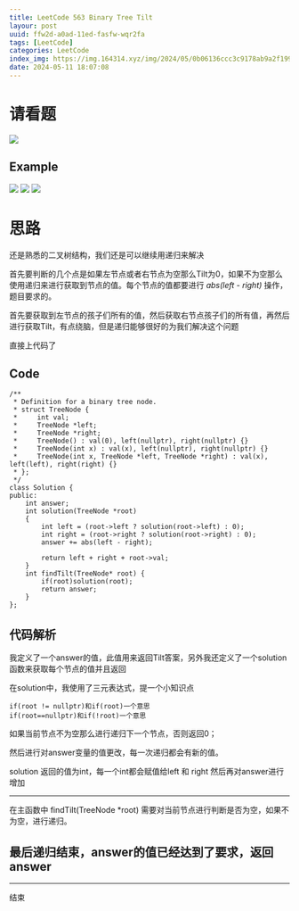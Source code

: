 ```yaml
---
title: LeetCode 563 Binary Tree Tilt
layour: post
uuid: ffw2d-a0ad-11ed-fasfw-wqr2fa
tags: [LeetCode]
categories: LeetCode
index_img: https://img.164314.xyz/img/2024/05/0b06136ccc3c9178ab9a2f199a27b5a3.png
date: 2024-05-11 18:07:08
---
```


# 请看题

![](https://img.164314.xyz/img/2024/05/0b06136ccc3c9178ab9a2f199a27b5a3.png)

## Example 

![](https://img.164314.xyz/img/2024/05/128fe0ceaa7c3791d7641c5bc475c3bc.png)
![](https://img.164314.xyz/img/2024/05/241d543045ff7078582feba47c19c4c9.png)
![](https://img.164314.xyz/img/2024/05/1537a88d239a19d8bbb7c1a11d7a9a45.png)

# 思路

还是熟悉的二叉树结构，我们还是可以继续用递归来解决


首先要判断的几个点是如果左节点或者右节点为空那么Tilt为0，如果不为空那么使用递归来进行获取到节点的值。每个节点的值都要进行 *abs(left - right)* 操作，题目要求的。

首先要获取到左节点的孩子们所有的值，然后获取右节点孩子们的所有值，再然后进行获取Tilt，有点绕脑，但是递归能够很好的为我们解决这个问题

直接上代码了

## Code

```
/**
 * Definition for a binary tree node.
 * struct TreeNode {
 *     int val;
 *     TreeNode *left;
 *     TreeNode *right;
 *     TreeNode() : val(0), left(nullptr), right(nullptr) {}
 *     TreeNode(int x) : val(x), left(nullptr), right(nullptr) {}
 *     TreeNode(int x, TreeNode *left, TreeNode *right) : val(x), left(left), right(right) {}
 * };
 */
class Solution {
public:
    int answer;
    int solution(TreeNode *root)
    {
        int left = (root->left ? solution(root->left) : 0);
        int right = (root->right ? solution(root->right) : 0);
        answer += abs(left - right);

        return left + right + root->val;
    }
    int findTilt(TreeNode* root) {
        if(root)solution(root);
        return answer;
    }
};
```

## 代码解析

我定义了一个answer的值，此值用来返回Tilt答案，另外我还定义了一个solution函数来获取每个节点的值并且返回

在solution中，我使用了三元表达式，提一个小知识点
```
if(root != nullptr)和if(root)一个意思
if(root==nullptr)和if(!root)一个意思
```
如果当前节点不为空那么进行递归下一个节点，否则返回0；

然后进行对answer变量的值更改，每一次递归都会有新的值。

solution 返回的值为int，每一个int都会赋值给left 和 right 然后再对answer进行增加

---

在主函数中 findTilt(TreeNode *root) 需要对当前节点进行判断是否为空，如果不为空，进行递归。

最后递归结束，answer的值已经达到了要求，返回answer
---
---
结束
